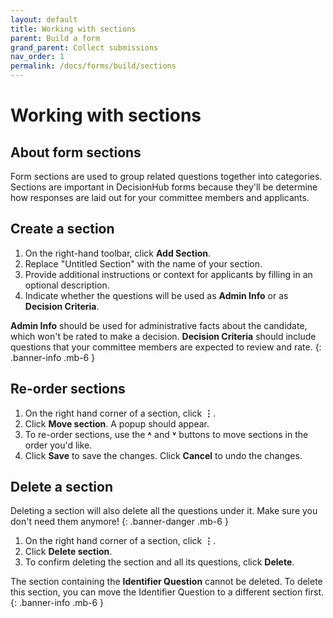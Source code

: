 ```yaml
---
layout: default
title: Working with sections
parent: Build a form
grand_parent: Collect submissions
nav_order: 1
permalink: /docs/forms/build/sections
---
```


# Working with sections

## About form sections

Form sections are used to group related questions together into categories. Sections are important in DecisionHub forms because they'll be determine how responses are laid out for your committee members and applicants.

## Create a section

1. On the right-hand toolbar, click **Add Section**.
2. Replace "Untitled Section" with the name of your section.
3. Provide additional instructions or context for applicants by filling in an optional description.
4. Indicate whether the questions will be used as **Admin Info** or as **Decision Criteria**.

**Admin Info** should be used for administrative facts about the candidate, which won't be rated to make a decision. **Decision Criteria** should include questions that your committee members are expected to review and rate.
{: .banner-info .mb-6 }

## Re-order sections

1. On the right hand corner of a section, click **⋮**.
2. Click **Move section**. A popup should appear.
3. To re-order sections, use the **˄** and **˅** buttons to move sections in the order you'd like.
4. Click **Save** to save the changes. Click **Cancel** to undo the changes.

## Delete a section

Deleting a section will also delete all the questions under it. Make sure you don't need them anymore!
{: .banner-danger .mb-6 }

1. On the right hand corner of a section, click **⋮**.
2. Click **Delete section**.
3. To confirm deleting the section and all its questions, click **Delete**.

The section containing the **Identifier Question** cannot be deleted. To delete this section, you can move the Identifier Question to a different section first.
{: .banner-info .mb-6 }

